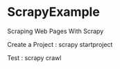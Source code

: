 # ScrapyExample

Scraping Web Pages With Scrapy

Create a Project :   scrapy startproject  <your projectName>

Test :   scrapy crawl <name of spider>

